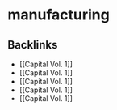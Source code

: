 # manufacturing



<a id="org3fec140"></a>

## Backlinks

-   [[Capital Vol. 1]]
-   [[Capital Vol. 1]]
-   [[Capital Vol. 1]]
-   [[Capital Vol. 1]]
-   [[Capital Vol. 1]]
